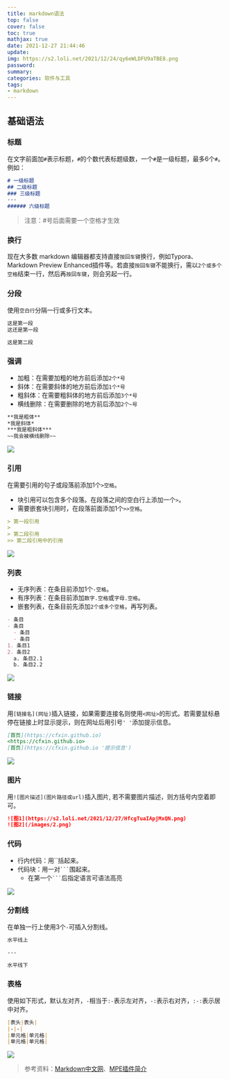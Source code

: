 ```yaml
---
title: markdown语法
top: false
cover: false
toc: true
mathjax: true
date: 2021-12-27 21:44:46
update: 
img: https://s2.loli.net/2021/12/24/qy6eWLDFU9aTBE8.png
password: 
summary: 
categories: 软件与工具
tags: 
- markdown
---
```


## 基础语法
### 标题
在文字前面加`#`表示标题，`#`的个数代表标题级数，一个`#`是一级标题，最多6个`#`。
例如：
```markdown
# 一级标题
## 二级标题
### 三级标题
···
###### 六级标题
```
> 注意：#号后面需要一个空格才生效

### 换行
现在大多数 markdown 编辑器都支持直接`按回车键`换行，例如Typora、Markdown Preview Enhanced插件等。若直接`按回车键`不能换行，需以`2个或多个空格`结束一行，然后再`按回车键`，则会另起一行。

### 分段
使用`空白行`分隔一行或多行文本。
```markdown
这是第一段
这还是第一段

这是第二段
```

### 强调
- 加粗：在需要加粗的地方前后添加`2个*号`
- 斜体：在需要斜体的地方前后添加`1个*号`
- 粗斜体：在需要粗斜体的地方前后添加`3个*号`
- 横线删除：在需要删除的地方前后添加`2个~号`

```markdown
**我是粗体**
*我是斜体*
***我是粗斜体***
~~我会被横线删除~~
```
![](https://s2.loli.net/2021/12/28/vq6LjFYyktcxh3w.png)

### 引用
在需要引用的句子或段落前添加1个`>空格`。

- 块引用可以包含多个段落。在段落之间的空白行上添加一个`>`。
- 需要嵌套块引用时，在段落前面添加1个`>>空格`。

```markdown
> 第一段引用
> 
> 第二段引用
>> 第二段引用中的引用
```
![](https://s2.loli.net/2021/12/28/Q1fCRdbAlXYvP6o.png)

### 列表
- 无序列表：在条目前添加1个`-空格`。
- 有序列表：在条目前添加`数字.空格`或`字母.空格`。
- 嵌套列表，在条目前先添加`2个或多个空格`，再写列表。

```markdown
- 条目
- 条目
  - 条目
  - 条目
1. 条目1
2. 条目2
  a. 条目2.1
  b. 条目2.2
```
![](https://s2.loli.net/2021/12/28/oHvPzs56uatRErQ.png)

### 链接
用`[链接名](网址)`插入链接，如果需要连接名则使用`<网址>`的形式。若需要鼠标悬停在链接上时显示提示，则在网址后用引号`' '`添加提示信息。
```markdown
[首页](https://cfxin.github.io)
<https://cfxin.github.io>
[首页](https://cfxin.github.io '提示信息')
```
![](https://s2.loli.net/2021/12/28/tcKyrPkY3E8IxOd.png)

### 图片
用`![图片描述](图片路径或url)`插入图片, 若不需要图片描述，则方括号内空着即可。
```markdown
![图1](https://s2.loli.net/2021/12/27/HfcgTuaIApjMxQN.png)
![图2](/images/2.png)
```

### 代码
- 行内代码：用``括起来。
- 代码块：用一对` ``` `围起来。
  - 在第一个` ``` `后指定语言可语法高亮

![](https://s2.loli.net/2021/12/28/KTmjZ9ilnR4GJpQ.png)

### 分割线
在单独一行上使用3个`-`可插入分割线。
```markdown
水平线上

---

水平线下
```

### 表格
使用如下形式，默认左对齐，`-`相当于`:-`表示左对齐，`-:`表示右对齐，`:-:`表示居中对齐。
```markdown
|表头|表头|
|-|-|
|单元格|单元格|
|单元格|单元格|
```
![](https://s2.loli.net/2021/12/28/eIzKbXZxtDlkp95.png)

> 参考资料：[Markdown中文网](http://markdown.p2hp.com/index.html)、[MPE插件简介](https://shd101wyy.github.io/markdown-preview-enhanced/#/zh-cn/)
